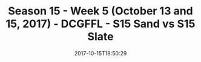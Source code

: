 ---
title: Season 15 - Week 5 (October 13 and 15, 2017) - DCGFFL - S15 Sand vs S15 Slate
teams-score:
- team: _teams/s15-sand.md
  score: 35
- team: _teams/s15-slate.md
  score: 33
mvp: Jens Piferoen, Nikki Kasparek
game-ball: Greg Carter, Donald Mitchell
sportsperson: Sam Smallwood, Dameron Rendell
season: 15
week: 5
date: '2017-10-15T18:50:29'
pageid: season-15-week-5-october-13-15-2017-5696-vs-5697
---